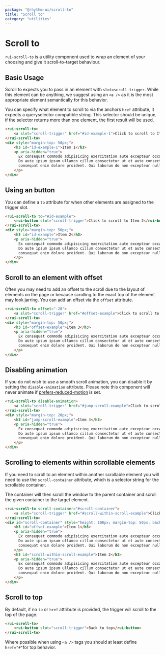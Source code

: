 ```yaml
---
package: "@rhythm-ui/scroll-to"
title: "Scroll to"
category: "utilities"
---
```


# Scroll to

`rui-scroll-to` is a utility component used to wrap an element of your choosing and give it scroll-to-target behaviour.

## Basic Usage

Scroll to expects you to pass in an element with `slot=scroll-trigger`. 
While this element can be anything, we suggest using an `<a />` as it is the most appropriate element semantically for this behavior.

You can specify what element to scroll to via the anchors `href` attribute, it expects a queryselector compatible string. This selector 
should be unique, if the selector returns more than one element, the first result will be used.

```html preview
<rui-scroll-to>
    <a slot="scroll-trigger" href="#id-example-1">Click to scroll to Item 1</a>
</rui-scroll-to>
<div style="margin-top: 50px;">
    <h3 id="id-example-1">Item 1</h3>
    <p aria-hidden="true">
      Ex consequat commodo adipisicing exercitation aute excepteur occaecat ullamco duis aliqua id magna ullamco eu. 
      Do aute ipsum ipsum ullamco cillum consectetur ut et aute consectetur labore. Fugiat laborum incididunt tempor eu 
      consequat enim dolore proident. Qui laborum do non excepteur nulla magna eiusmod consectetur in.
    </p>
</div>
```

## Using an button

You can define a `to` attribute for when other elements are assigned to the trigger slot.

```html preview
<rui-scroll-to to="#id-example">
    <rui-button slot="scroll-trigger">Click to scroll to Item 2</rui-button>
</rui-scroll-to>
<div style="margin-top: 50px;">
    <h3 id="id-example">Item 2</h3>
    <p aria-hidden="true">
      Ex consequat commodo adipisicing exercitation aute excepteur occaecat ullamco duis aliqua id magna ullamco eu. 
      Do aute ipsum ipsum ullamco cillum consectetur ut et aute consectetur labore. Fugiat laborum incididunt tempor eu 
      consequat enim dolore proident. Qui laborum do non excepteur nulla magna eiusmod consectetur in.
    </p>
</div>
```

## Scroll to an element with offset

Often you may need to add an offset to the scroll due to the layout of elements on the page or because scrolling to the exact top 
of the element may look jarring. You can add an offset via the `offset` attribute. 

```html preview
<rui-scroll-to offset="-20">
    <a slot="scroll-trigger" href="#offset-example">Click to scroll to Item 3 with 20px top offset</a>
</rui-scroll-to>
<div style="margin-top: 50px;">
    <h3 id="offset-example">Item 3</h3>
    <p aria-hidden="true">
      Ex consequat commodo adipisicing exercitation aute excepteur occaecat ullamco duis aliqua id magna ullamco eu. 
      Do aute ipsum ipsum ullamco cillum consectetur ut et aute consectetur labore. Fugiat laborum incididunt tempor eu 
      consequat enim dolore proident. Qui laborum do non excepteur nulla magna eiusmod consectetur in.
    </p>
</div>
```

## Disabling animation

If you do not wish to use a smooth scroll animation, you can disable it by setting the 
`disable-animation` attribute. Please note this component will never animate if
 [prefers-reduced-motion](https://developer.mozilla.org/en-US/docs/Web/CSS/@media/prefers-reduced-motion) is set.

```html preview
<rui-scroll-to disable-animation>
    <a slot="scroll-trigger" href="#jump-scroll-example">Click to scroll to Item 4 without animation</a>
</rui-scroll-to>
<div style="margin-top: 20px;">
    <h3 id="jump-scroll-example">Item 4</h3>
    <p aria-hidden="true">
      Ex consequat commodo adipisicing exercitation aute excepteur occaecat ullamco duis aliqua id magna ullamco eu. 
      Do aute ipsum ipsum ullamco cillum consectetur ut et aute consectetur labore. Fugiat laborum incididunt tempor eu 
      consequat enim dolore proident. Qui laborum do non excepteur nulla magna eiusmod consectetur in.
    </p>
</div>
```

## Scrolling to elements within scrollable elements

If you need to scroll to an element within another scrollable element you will need to use the `scroll-container` 
attribute, which is a selector string for the scrollable container.

The container will then scroll the window to the parent container and scroll the given container to the target element.

```html preview
<rui-scroll-to scroll-container="#scroll-container">
    <a slot="scroll-trigger" href="#scroll-within-scroll-example">Click to scroll to Item 2 within the scroll zone</a>
</rui-scroll-to>
<div id="scroll-container" style="height: 100px; margin-top: 50px; background: #f5f5f5; padding: 20px; overflow: scroll">
    <h3 id="offset-example">Item 1</h3>
    <p aria-hidden="true">
      Ex consequat commodo adipisicing exercitation aute excepteur occaecat ullamco duis aliqua id magna ullamco eu. 
      Do aute ipsum ipsum ullamco cillum consectetur ut et aute consectetur labore. Fugiat laborum incididunt tempor eu 
      consequat enim dolore proident. Qui laborum do non excepteur nulla magna eiusmod consectetur in.
    </p>
    <h3 id="scroll-within-scroll-example">Item 2</h3>
    <p aria-hidden="true">
      Ex consequat commodo adipisicing exercitation aute excepteur occaecat ullamco duis aliqua id magna ullamco eu. 
      Do aute ipsum ipsum ullamco cillum consectetur ut et aute consectetur labore. Fugiat laborum incididunt tempor eu 
      consequat enim dolore proident. Qui laborum do non excepteur nulla magna eiusmod consectetur in.
    </p>
</div>
```

## Scroll to top

By default, if no `to` or `href` attribute is provided, the trigger will scroll
to the top of the page.

```html preview
<rui-scroll-to>
    <rui-button slot="scroll-trigger">Back to top</rui-button>
</rui-scroll-to>
```

Where possible when using `<a />` tags you should at least define `href="#"`for top behavior.

